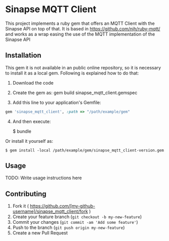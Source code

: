 # Sinapse MQTT Client 

This project implements a ruby gem that offers an MQTT Client with the Sinapse API on top of that. 
It is based in https://github.com/njh/ruby-mqtt/ and works as a wrap easing the use of the MQTT implementation of
the Sinapse API

## Installation

This gem it is not available in an public online repository, so it is necessary to install it as a local gem. Following is explained how to do that:

1. Download the code

2. Create the gem as: gem build sinapse_mqtt_client.gemspec  

3. Add this line to your application's Gemfile:

```ruby
gem 'sinapse_mqtt_client', :path => "/path/example/gem" 
```

4. And then execute:

    $ bundle

Or install it yourself as:

    $ gem install -local /path/example/gem/sinapse_mqtt_client-version.gem

## Usage

TODO: Write usage instructions here

## Contributing

1. Fork it ( https://github.com/[my-github-username]/sinapse_mqtt_client/fork )
2. Create your feature branch (`git checkout -b my-new-feature`)
3. Commit your changes (`git commit -am 'Add some feature'`)
4. Push to the branch (`git push origin my-new-feature`)
5. Create a new Pull Request